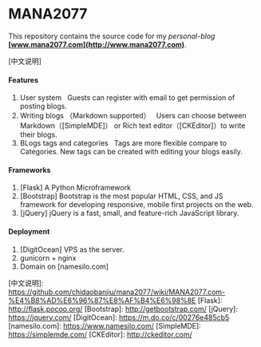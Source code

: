 MANA2077
=======================

This repository contains the source code for my *personal-blog* **[www.mana2077.com](http://www.mana2077.com)**.

[中文说明]

#### Features

1. User system
   Guests can register with email to get permission of posting blogs.
2. Writing blogs （Markdown supported）
   Users can choose between Markdown（[SimpleMDE]） or Rich text editor（[CKEditor]）to write their blogs.
3. BLogs tags and categories
   Tags are more flexible compare to Categories. New tags can be created with editing your blogs easily.
   
#### Frameworks

1. [Flask]  A Python Microframework
2. [Bootstrap]  Bootstrap is the most popular HTML, CSS, and JS framework 
   for developing responsive, mobile first projects on the web.
3. [jQuery]  jQuery is a fast, small, and feature-rich JavaScript library.

#### Deployment

1. [DigitOcean] VPS as the server.
2. gunicorn + nginx
3. Domain on [namesilo.com]


[中文说明]:      https://github.com/chidaobanjiu/mana2077/wiki/MANA2077.com-%E4%B8%AD%E6%96%87%E8%AF%B4%E6%98%8E
[Flask]:         http://flask.pocoo.org/
[Bootstrap]:     http://getbootstrap.com/
[jQuery]:        https://jquery.com/
[DigitOcean]:    https://m.do.co/c/00276e485cb5
[namesilo.com]:  https://www.namesilo.com/
[SimpleMDE]:     https://simplemde.com/
[CKEditor]:      http://ckeditor.com/

